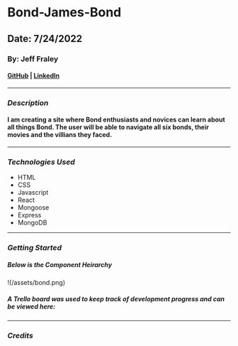 # Bond-James-Bond

## Date: 7/24/2022

### By: Jeff Fraley

#### [GitHub](https://github.com/frank-booth) | [LinkedIn](https://www.linkedin.com/in/jeff-fraley)

---

### **_Description_**

#### I am creating a site where Bond enthusiasts and novices can learn about all things Bond. The user will be able to navigate all six bonds, their movies and the villians they faced.

---

### **_Technologies Used_**

- HTML
- CSS
- Javascript
- React
- Mongoose
- Express
- MongoDB

---

### **_Getting Started_**

##### Below is the Component Heirarchy

!(/assets/bond.png)

##### A Trello board was used to keep track of development progress and can be viewed here:

---

### **_Credits_**
